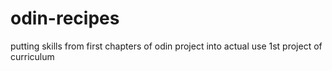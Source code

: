 # odin-recipes
putting skills from first chapters of odin project into actual use
1st project of curriculum
